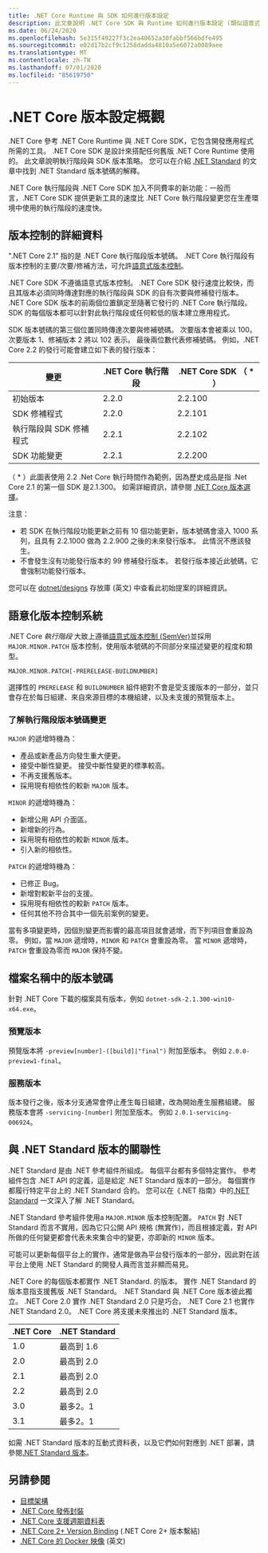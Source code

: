 ```yaml
---
title: .NET Core Runtime 與 SDK 如何進行版本設定
description: 此文章說明 .NET Core SDK 與 Runtime 如何進行版本設定 (類似語意式版本設定)。
ms.date: 06/24/2020
ms.openlocfilehash: 5e315f49227f3c2ea40652a30fabbf566bdfe495
ms.sourcegitcommit: e02d17b2cf9c1258dadda4810a5e6072a0089aee
ms.translationtype: MT
ms.contentlocale: zh-TW
ms.lasthandoff: 07/01/2020
ms.locfileid: "85619750"
---
```

# <a name="overview-of-how-net-core-is-versioned"></a>.NET Core 版本設定概觀

.NET Core 參考 .NET Core Runtime 與 .NET Core SDK，它包含開發應用程式所需的工具。 .NET Core SDK 是設計來搭配任何舊版 .NET Core Runtime 使用的。 此文章說明執行階段與 SDK 版本策略。 您可以在介紹 [.NET Standard](../../standard/net-standard.md#net-implementation-support) 的文章中找到 .NET Standard 版本號碼的解釋。

.NET Core 執行階段與 .NET Core SDK 加入不同費率的新功能：一般而言，.NET Core SDK 提供更新工具的速度比 .NET Core 執行階段變更您在生產環境中使用的執行階段的速度快。

## <a name="versioning-details"></a>版本控制的詳細資料

".NET Core 2.1" 指的是 .NET Core 執行階段版本號碼。 .NET Core 執行階段有版本控制的主要/次要/修補方法，可允許[語意式版本控制](#semantic-versioning)。

.NET Core SDK 不遵循語意式版本控制。 .NET Core SDK 發行速度比較快，而且其版本必須同時傳達對應的執行階段與 SDK 的自有次要與修補發行版本。 .NET Core SDK 版本的前兩個位置鎖定至隨著它發行的 .NET Core 執行階段。 SDK 的每個版本都可以針對此執行階段或任何較低的版本建立應用程式。

SDK 版本號碼的第三個位置同時傳達次要與修補號碼。 次要版本會被乘以 100。 次要版本 1、修補版本 2 將以 102 表示。 最後兩位數代表修補號碼。 例如，.NET Core 2.2 的發行可能會建立如下表的發行版本：

| 變更                | .NET Core 執行階段 | .NET Core SDK （ \* ） |
|-----------------------|-------------------|-------------------|
| 初始版本       | 2.2.0             | 2.2.100           |
| SDK 修補程式             | 2.2.0             | 2.2.101           |
| 執行階段與 SDK 修補程式 | 2.2.1             | 2.2.102           |
| SDK 功能變更    | 2.2.1             | 2.2.200           |

（ \* ）此圖表使用 2.2 .Net Core 執行時間作為範例，因為歷史成品是指 .Net Core 2.1 的第一個 SDK 是2.1.300。 如需詳細資訊，請參閱 [.NET Core 版本選擇](selection.md)。

注意：

- 若 SDK 在執行階段功能更新之前有 10 個功能更新，版本號碼會滾入 1000 系列，且具有 2.2.1000 做為 2.2.900 之後的未來發行版本。 此情況不應該發生。
- 不會發生沒有功能發行版本的 99 修補發行版本。 若發行版本接近此號碼，它會強制功能發行版本。

您可以在 [dotnet/designs](https://github.com/dotnet/designs/pull/29) 存放庫 \(英文\) 中查看此初始提案的詳細資訊。

## <a name="semantic-versioning"></a>語意化版本控制系統

.NET Core *執行階段* 大致上遵循[語意式版本控制 (SemVer)](https://semver.org/)並採用 `MAJOR.MINOR.PATCH` 版本控制，使用版本號碼的不同部分來描述變更的程度和類型。

```
MAJOR.MINOR.PATCH[-PRERELEASE-BUILDNUMBER]
```

選擇性的 `PRERELEASE` 和 `BUILDNUMBER` 組件絕對不會是受支援版本的一部分，並只會存在於每日組建、來自來源目標的本機組建，以及未支援的預覽版本上。

### <a name="understand-runtime-version-number-changes"></a>了解執行階段版本號碼變更

`MAJOR` 的遞增時機為：

- 產品或新產品方向發生重大便更。
- 接受中斷性變更。 接受中斷性變更的標準較高。
- 不再支援舊版本。
- 採用現有相依性的較新 `MAJOR` 版本。

`MINOR` 的遞增時機為：

- 新增公用 API 介面區。
- 新增新的行為。
- 採用現有相依性的較新 `MINOR` 版本。
- 引入新的相依性。

`PATCH` 的遞增時機為：

- 已修正 Bug。
- 新增對較新平台的支援。
- 採用現有相依性的較新 `PATCH` 版本。
- 任何其他不符合其中一個先前案例的變更。

當有多項變更時，因個別變更而影響的最高項目就會遞增，而下列項目會重設為零。 例如，當 `MAJOR` 遞增時，`MINOR` 和 `PATCH` 會重設為零。 當 `MINOR` 遞增時，`PATCH` 會重設為零而 `MAJOR` 保持不變。

## <a name="version-numbers-in-file-names"></a>檔案名稱中的版本號碼

針對 .NET Core 下載的檔案具有版本，例如 `dotnet-sdk-2.1.300-win10-x64.exe`。

### <a name="preview-versions"></a>預覽版本

預覽版本將 `-preview[number]-([build]|"final")` 附加至版本。 例如 `2.0.0-preview1-final`。

### <a name="servicing-versions"></a>服務版本

版本發行之後，版本分支通常會停止產生每日組建，改為開始產生服務組建。 服務版本會將 `-servicing-[number]` 附加至版本。 例如 `2.0.1-servicing-006924`。

## <a name="relationship-to-net-standard-versions"></a>與 .NET Standard 版本的關聯性

.NET Standard 是由 .NET 參考組件所組成。 每個平台都有多個特定實作。 參考組件包含 .NET API 的定義，這是給定 .NET Standard 版本的一部分。 每個實作都履行特定平台上的 .NET Standard 合約。 您可以在《.NET 指南》中的[.NET Standard](../../standard/net-standard.md) 一文深入了解 .NET Standard。

.NET Standard 參考組件使用a `MAJOR.MINOR` 版本控制配置。 `PATCH` 對 .NET Standard 而言不實用，因為它只公開 API 規格 (無實作)，而且根據定義，對 API 所做的任何變更都會代表未來集合中的變更，亦即新的 `MINOR` 版本。

可能可以更新每個平台上的實作，通常是做為平台發行版本的一部分，因此對在該平台上使用 .NET Standard 的開發人員而言並非顯而易見。

.NET Core 的每個版本都實作 .NET Standard. 的版本。 實作 .NET Standard 的版本意指支援舊版 .NET Standard。 .NET Standard 與 .NET Core 版本彼此獨立。 .NET Core 2.0 實作 .NET Standard 2.0 只是巧合。 .NET Core 2.1 也實作 .NET Standard 2.0。 .NET Core 將支援未來推出的 .NET Standard 版本。

| .NET Core | .NET Standard |
|-----------|---------------|
| 1.0       | 最高到 1.6     |
| 2.0       | 最高到 2.0     |
| 2.1       | 最高到 2.0     |
| 2.2       | 最高到 2.0     |
| 3.0       | 最多2。1     |
| 3.1       | 最多2。1     |

如需 .NET Standard 版本的互動式資料表，以及它們如何對應到 .NET 部署，請參閱[.NET Standard 版本](https://dotnet.microsoft.com/platform/dotnet-standard#versions)。

## <a name="see-also"></a>另請參閱

- [目標架構](../../standard/frameworks.md)
- [.NET Core 發佈封裝](../distribution-packaging.md)
- [.NET Core 支援週期資料表](https://dotnet.microsoft.com/platform/support/policy)
- [.NET Core 2+ Version Binding](https://github.com/dotnet/designs/issues/3) (.NET Core 2+ 版本繫結)
- [.NET Core 的 Docker 映像](https://hub.docker.com/_/microsoft-dotnet-core/) \(英文\)
